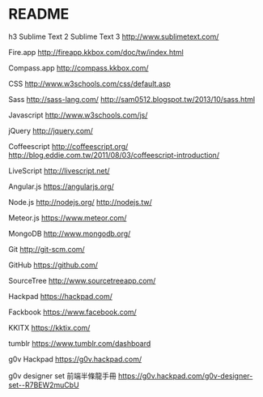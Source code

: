 README
==========
h3 Sublime Text 2
Sublime Text 3
http://www.sublimetext.com/

Fire.app
http://fireapp.kkbox.com/doc/tw/index.html

Compass.app
http://compass.kkbox.com/

CSS
http://www.w3schools.com/css/default.asp

Sass
http://sass-lang.com/
http://sam0512.blogspot.tw/2013/10/sass.html

Javascript
http://www.w3schools.com/js/

jQuery
http://jquery.com/

Coffeescript
http://coffeescript.org/
http://blog.eddie.com.tw/2011/08/03/coffeescript-introduction/

LiveScript
http://livescript.net/

Angular.js
https://angularjs.org/

Node.js
http://nodejs.org/
http://nodejs.tw/

Meteor.js
https://www.meteor.com/

MongoDB
http://www.mongodb.org/

Git
http://git-scm.com/

GitHub
https://github.com/

SourceTree
http://www.sourcetreeapp.com/

Hackpad
https://hackpad.com/

Fackbook
https://www.facebook.com/

KKITX
https://kktix.com/

tumblr
https://www.tumblr.com/dashboard

g0v Hackpad
https://g0v.hackpad.com/

g0v designer set 前端半條龍手冊
https://g0v.hackpad.com/g0v-designer-set--R7BEW2muCbU